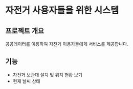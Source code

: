 자전거 사용자들을 위한 시스템
=========================

## 프로젝트 개요

공공데이터를 이용하여 자전거 이용자들에게 서비스를 제공합니다.

## 기능
* 자전거 보관대 설치 및 위치 현황 보기
* 현재 날씨 상태 
